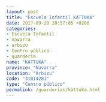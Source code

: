```yaml
---
layout: post
title: "Escuela Infantil KATTUKA"
date: 2017-09-20 20:57:05 +0200
categories:
- Escuela Infantil
- navarra
- arbizu
- Centro público
- guarderia
name: "KATTUKA"
province: "Navarra"
location: "Arbizu"
code: "31014281"
type: "Centro público"
permalink: /guarderias/kattuka.html
---
```

